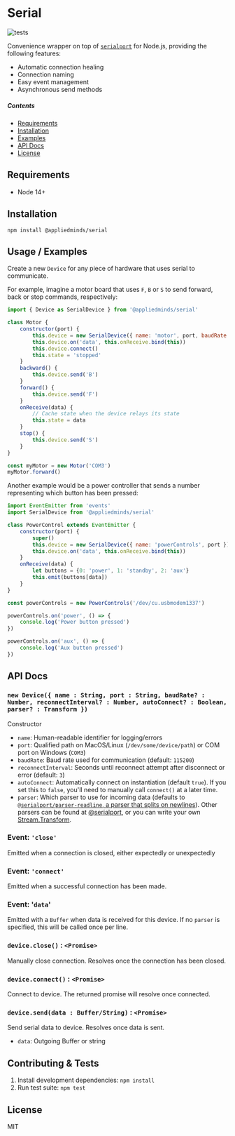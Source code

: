 Serial
======

![tests](https://github.com/appliedminds/serial/workflows/CI/badge.svg?branch=master)

Convenience wrapper on top of [`serialport`](https://www.npmjs.com/package/serialport) for Node.js, providing the following features:

 * Automatic connection healing
 * Connection naming
 * Easy event management
 * Asynchronous send methods

##### Contents

- [Requirements](#requirements)
- [Installation](#installation)
- [Examples](#usage--examples)
- [API Docs](#api-docs)
- [License](#license)

Requirements
------------

 * Node 14+

Installation
------------

```shell
npm install @appliedminds/serial
```

Usage / Examples
----------------

Create a new `Device` for any piece of hardware that uses serial to communicate.

For example, imagine a motor board that uses `F`, `B` or `S` to send forward, back or stop commands, respectively:

```javascript
import { Device as SerialDevice } from '@appliedminds/serial'

class Motor {
    constructor(port) {
        this.device = new SerialDevice({ name: 'motor', port, baudRate: 57600, autoConnect: false })
        this.device.on('data', this.onReceive.bind(this))
        this.device.connect()
        this.state = 'stopped'
    }
    backward() {
        this.device.send('B')
    }
    forward() {
        this.device.send('F')
    }
    onReceive(data) {
        // Cache state when the device relays its state
        this.state = data
    }
    stop() {
        this.device.send('S')
    }
}

const myMotor = new Motor('COM3')
myMotor.forward()
```

Another example would be a power controller that sends a number representing which button has been pressed:


```javascript
import EventEmitter from 'events'
import SerialDevice from '@appliedminds/serial'

class PowerControl extends EventEmitter {
    constructor(port) {
        super()
        this.device = new SerialDevice({ name: 'powerControls', port })
        this.device.on('data', this.onReceive.bind(this))
    }
    onReceive(data) {
        let buttons = {0: 'power', 1: 'standby', 2: 'aux'}
        this.emit(buttons[data])
    }
}

const powerControls = new PowerControls('/dev/cu.usbmodem1337')

powerControls.on('power', () => {
    console.log('Power button pressed')
})

powerControls.on('aux', () => {
    console.log('Aux button pressed')
})
```

API Docs
--------

### `new Device({ name : String, port : String, baudRate? : Number, reconnectInterval? : Number, autoConnect? : Boolean, parser? : Transform })`

Constructor

  * `name`: Human-readable identifier for logging/errors
  * `port`: Qualified path on MacOS/Linux (`/dev/some/device/path`) or COM port on Windows (`COM3`)
  * `baudRate`: Baud rate used for communication (default: `115200`)
  * `reconnectInterval`: Seconds until reconnect attempt after disconnect or error (default: `3`)
  * `autoConnect`: Automatically connect on instantiation (default `true`). If you set this to `false`, you'll need to manually call `connect()` at a later time.
  * `parser`: Which parser to use for incoming data (defaults to [`@serialport/parser-readline`, a parser that splits on newlines](https://serialport.io/docs/api-parser-readline)). Other parsers can be found at [@serialport](https://serialport.io/docs/#parsers), or you can write your own [Stream.Transform](https://nodejs.org/api/stream.html#stream_class_stream_transform).

### Event: `'close'`

Emitted when a connection is closed, either expectedly or unexpectedly

### Event: `'connect'`

Emitted when a successful connection has been made.

### Event: '`data`'

Emitted with a `Buffer` when data is received for this device. If no `parser` is specified, this will be called once per line.

### `device.close()` : `<Promise>`

Manually close connection. Resolves once the connection has been closed.

### `device.connect()` : `<Promise>`

Connect to device. The returned promise will resolve once connected.

### `device.send(data : Buffer/String)` : `<Promise>`

Send serial data to device. Resolves once data is sent.

  * `data`: Outgoing Buffer or string

Contributing & Tests
--------------------

1. Install development dependencies: `npm install`
2. Run test suite: `npm test`

License
-------

MIT
